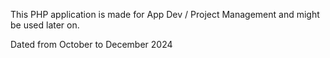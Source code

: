 This PHP application is made for App Dev / Project Management and might be used later on.

Dated from October to December 2024
